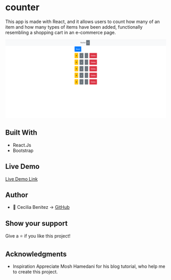 # counter

This app is made with React, and it allows users to count how many of an item and how many types of items have been added, functionally resembling a shopping cart in an e-commerce page.
  
![screenshot](./app_screenshot.png) 

## Built With
- React.Js
- Bootstrap

## Live Demo

[Live Demo Link](https://ceci007.github.io/counter/)

## Author
- 👤 Cecilia Benitez -> [GitHub](https://github.com/Ceci007)

## Show your support
Give a ⭐️ if you like this project!

## Acknowledgments
- Inspiration
Appreciate Mosh Hamedani for his blog tutorial, who help me to create this project.
